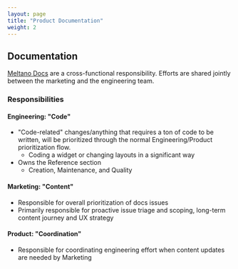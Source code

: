 ```yaml
---
layout: page
title: "Product Documentation"
weight: 2
---
```


## Documentation

[Meltano Docs](https://docs.meltano.com/) are a cross-functional responsibility.
Efforts are shared jointly between the marketing and the engineering team.

### Responsibilities

#### Engineering: "Code"

* "Code-related" changes/anything that requires a ton of code to be
   written, will be prioritized through the normal Engineering/Product
   prioritization flow.
  * Coding a widget or changing layouts in a significant way
* Owns the Reference section
  * Creation, Maintenance, and Quality

#### Marketing: "Content"

* Responsible for overall prioritization of docs issues
* Primarily responsible for proactive issue triage and scoping, long-term content journey and UX strategy

#### Product: "Coordination"

* Responsible for coordinating engineering effort when content updates are needed by Marketing

<!--

* Missing links to prioritization boards
* Guides on labelling and Project statuses

 -->
